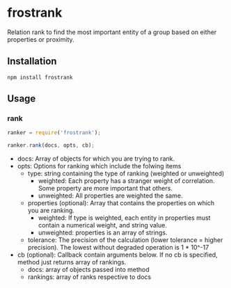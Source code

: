 frostrank
=========

Relation rank to find the most important entity of a group based on either properties or proximity.

## Installation
```
npm install frostrank
```

## Usage
### rank
```js
ranker = require('frostrank');

ranker.rank(docs, opts, cb);
```

- docs: Array of objects for which you are trying to rank.
- opts: Options for ranking which include the folwing items
  - type: string containing the type of ranking (weighted or unweighted)
    - weighted: Each property has a stranger weight of correlation. Some property are more important that others.
    - unweighted: All properties are weighted the same.
  - properties (optional): Array that contains the properties on which you are ranking.
    - weighted: If type is weighted, each entity in properties must contain a numerical weight, and string value.
    - unweighted: properties is an array of strings.
  - tolerance: The precision of the calculation (lower tolerance = higher precision). The lowest without degraded operation is 1 * 10^-17
- cb (optional): Callback contain arguments below. If no cb is specified, method just returns array of rankings.
  - docs: array of objects passed into method
  - rankings: array of ranks respective to docs

